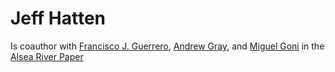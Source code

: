 # Jeff Hatten 
Is coauthor with [Francisco J. Guerrero](Francisco%20J.%20Guerrero.md), [Andrew Gray](Andrew%20Gray.md), and [Miguel Goni](Miguel%20Goni.md) in the [Alsea River Paper](Alsea%20River%20Paper.md)